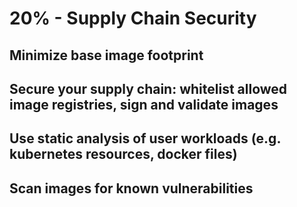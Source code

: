 # 20% - Supply Chain Security

## Minimize base image footprint

## Secure your supply chain: whitelist allowed image registries, sign and validate images

## Use static analysis of user workloads (e.g. kubernetes resources, docker files)

## Scan images for known vulnerabilities
